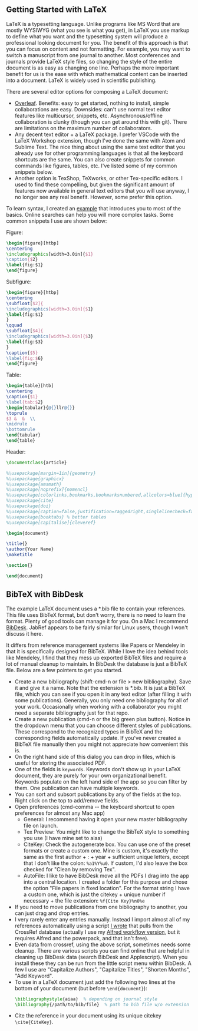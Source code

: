 ## Getting Started with LaTeX

LaTeX is a typesetting language.  Unlike programs like MS Word that are mostly WYSIWYG (what you see is what you get), in LaTeX you use markup to define what you want and the typesetting system will produce a professional looking document for you.  The benefit of this approach is that you can focus on content and not formatting.  For example, you may want to switch a manuscript from one journal to another.  Most conferences and journals provide LaTeX style files, so changing the style of the entire document is as easy as changing one line.  Perhaps the more important benefit for us is the ease with which mathematical content can be inserted into a document.  LaTeX is widely used in scientific publishing.

There are several editor options for composing a LaTeX document:

- [Overleaf](https://www.overleaf.com).  Benefits: easy to get started, nothing to install, simple collaborations are easy. Downsides: can't use normal text editor features like multicursor, snippets, etc.  Asynchronous/offline collaboration is clunky (though you can get around this with git).  There are limitations on the maximum number of collaborators.
- Any decent text editor + a LaTeX package.  I prefer VSCode with the LaTeX Workshop extension, though I've done the same with Atom and Sublime Text.  The nice thing about using the same text editor that you already use for other programming languages is that all the keyboard shortcuts are the same.  You can also create snippets for common commands like figures, tables, etc.  I've listed some of my common snippets below.
- Another option is TexShop, TeXworks, or other Tex-specific editors.  I used to find these compelling, but given the significant amount of features now available in general text editors that you will use anyway, I no longer see any real benefit.  However, some prefer this option.

To learn syntax, I created an [example](https://www.overleaf.com/latex/examples/a-simple-example-for-me-en-575/tmvvshzxypsj#share) that introduces you to most of the basics.  Online searches can help you will more complex tasks.  Some common snippets I use are shown below:

Figure:
```tex
\begin{figure}[htbp]
\centering
\includegraphics[width=3.0in]{$1}
\caption{$2}
\label{fig:$1}
\end{figure}
```

Subfigure:
```tex
\begin{figure}[htbp]
\centering
\subfloat[$2]{
\includegraphics[width=3.0in]{$1}
\label{fig:$1}
}
\qquad
\subfloat[$4]{
\includegraphics[width=3.0in]{$3}
\label{fig:$3}
}
\caption{$5}
\label{fig:$6}
\end{figure}
```

Table:
```tex
\begin{table}[htb]
\centering
\caption{$1}
\label{tab:$2}
\begin{tabular}{@{}llr@{}}
\toprule
$3 &  &  \\
\midrule
\bottomrule
\end{tabular}
\end{table}
```

Header:
```tex
\documentclass{article}

%\usepackage[margin=1in]{geometry}
%\usepackage{graphicx}
%\usepackage{amsmath}
%\usepackage[noprefix]{nomencl}
%\usepackage[colorlinks,bookmarks,bookmarksnumbered,allcolors=blue]{hyperref}
%\usepackage{cite}
%\usepackage{doi}
%\usepackage[caption=false,justification=raggedright,singlelinecheck=false]{subfig}
%\usepackage{booktabs} % better tables
%\usepackage[capitalise]{cleveref}

\begin{document}

\title{}
\author{Your Name}
\maketitle

\section{}

\end{document}
```


## BibTeX with BibDesk

The example LaTeX document uses a *.bib file to contain your references.  This file uses BibTeX format, but don't worry, there is no need to learn the format.  Plenty of good tools can manage it for you.  On a Mac I recommend [BibDesk](https://bibdesk.sourceforge.io). JabRef appears to be fairly similar for Linux users, though I won't discuss it here.

It differs from reference management systems like Papers or Mendeley in that it is specifically designed for BibTeX.  While I love the idea behind tools like Mendeley, I find that they mess up exported BibTeX files and require a lot of manual cleanup to maintain.  In BibDesk the database is just a BibTeX file.  Below are a few pointers to get you started.

- Create a new bibliography (shift-cmd-n or file > new bibliography).  Save it and give it a name.  Note that the extension is \*.bib.  It is just a BibTeX file, which you can see if you open it in any text editor (after filling it with some publications).  Generally, you only need one bibliography for all of your work.  Occasionally when working with a collaborator you might need a separate bibliography just for that repo.
- Create a new publication (cmd-n or the big green plus button).  Notice in the dropdown menu that you can choose different styles of publications.  These correspond to the recognized types in BibTeX and the corresponding fields automatically update.  If you've never created a BibTeX file manually then you might not appreciate how convenient this is.  
- On the right hand side of this dialog you can drop in files, which is useful for storing the associated PDF. 
- One of the fields is `keywords`.  Keywords don't show up in your LaTeX document, they are purely for your own organizational benefit.  Keywords populate on the left hand side of the app so you can filter by them.  One publication can have multiple keywords.
- You can sort and subsort publications by any of the fields at the top.  Right click on the top to add/remove fields.
- Open preferences (cmd-comma -- the keyboard shortcut to open preferences for almost any Mac app)
    - General: I recommend having it open your new master bibliography file on launch.
    - Tex Preview: You might like to change the BibTeX style to something you use (I have mine set to aiaa)
    - CiteKey: Check the autogenerate box.  You can use one of the preset formats or create a custom one.  Mine is custom, it's exactly the same as the first author + : + year + sufficient unique letters, except that I don't like the colon: `%a1%Y%u0`.  If custom, I'd also leave the box checked for "Clean by removing Tex".
    - AutoFile: I like to have BibDesk move all the PDFs I drag into the app into a central location.  I created a folder for this purpose and chose the option "File papers in fixed location".  For the format string I have a custom one, which is just the citekey + unique number if necessary + the file extension: `%f{Cite Key}%n0%e`
- If you need to move publications from one bibliography to another, you can just drag and drop entries.
- I very rarely enter any entries manually. Instead I import almost all of my references automatically using a script [I wrote](https://github.com/byuflowlab/bibteximport) that pulls from the CrossRef database (actually I use my [Alfred workflow version](https://github.com/andrewning/alfred-workflows-scientific), but it requires Alfred and the powerpack, and that isn't free).
- Even data from crossref, using the above script, sometimes needs some cleanup.  There are various scripts you can find online that are helpful in cleaning up BibDesk data (search BibDesk and Applescript).  When you install these they can be run from the little script menu within BibDesk.  A few I use are "Capitalize Authors", "Capitalize Titles", "Shorten Months", "Add Keyword".
- To use in a LaTeX document just add the following two lines at the bottom of your document (but before `\end{document}`):
    ```tex
    \bibliographystyle{aiaa}  % depending on journal style
    \bibliography{/path/to/bib/file}  % path to bib file w/o extension
    ```
- Cite the reference in your document using its unique citekey `\cite{CiteKey}`. 

